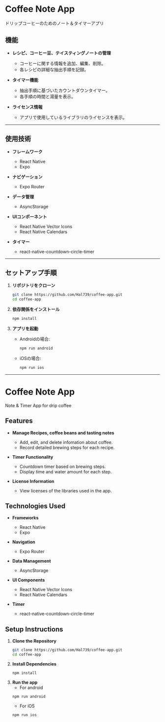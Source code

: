 # Coffee Note App

ドリップコーヒーのためのノート＆タイマーアプリ

## 機能

- **レシピ、コーヒー豆、テイスティングノートの管理**
  - コーヒーに関する情報を追加、編集、削除。
  - 各レシピの詳細な抽出手順を記録。

- **タイマー機能**
  - 抽出手順に基づいたカウントダウンタイマー。
  - 各手順の時間と湯量を表示。

- **ライセンス情報**
  - アプリで使用しているライブラリのライセンスを表示。

---

## 使用技術

- **フレームワーク**
  - React Native
  - Expo

- **ナビゲーション**
  - Expo Router

- **データ管理**
  - AsyncStorage

- **UIコンポーネント**
  - React Native Vector Icons
  - React Native Calendars

- **タイマー**
  - react-native-countdown-circle-timer

---

## セットアップ手順

1. **リポジトリをクローン**
   ```bash
   git clone https://github.com/Hal739/coffee-app.git
   cd coffee-app
   ```

2. **依存関係をインストール**
   ```bash
   npm install
   ```

3. **アプリを起動**
   - Androidの場合:
     ```bash
     npm run android
     ```
   - iOSの場合:
     ```bash
     npm run ios
     ```

---


# Coffee Note App

Note & Timer App for drip coffee

## Features
 
- **Manage Recipes, coffee beans and tasting notes**
  - Add, edit, and delete infomation about coffee.
  - Record detailed brewing steps for each recipe.

- **Timer Functionality**
  - Countdown timer based on brewing steps.
  - Display time and water amount for each step.

- **License Information**
  - View licenses of the libraries used in the app.

## Technologies Used

- **Frameworks**
  - React Native
  - Expo

- **Navigation**
  - Expo Router

- **Data Management**
  - AsyncStorage

- **UI Components**
  - React Native Vector Icons
  - React Native Calendars

- **Timer**
  - react-native-countdown-circle-timer

## Setup Instructions

1. **Clone the Repository**
   ```bash
   git clone https://github.com/Hal739/coffee-app.git
   cd coffee-app
2. **Install Dependencies**
   ```bash
   npm install
   ```
3. **Run the app**
   - For android
   ```bash
   npm run android
   ```
   - For iOS
   ```bash
   npm run ios
   ```
